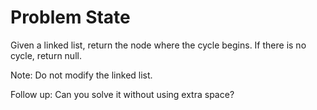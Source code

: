 Problem State
=============

Given a linked list, return the node where the cycle begins. If there is no cycle, return null.

Note: Do not modify the linked list.

Follow up:
Can you solve it without using extra space?

